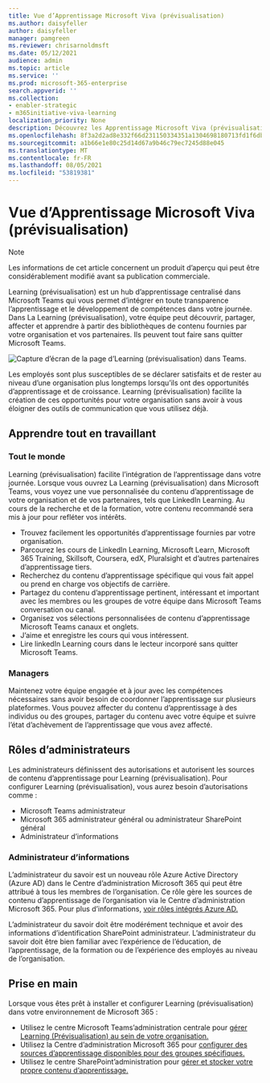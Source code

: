 ```yaml
---
title: Vue d’Apprentissage Microsoft Viva (prévisualisation)
ms.author: daisyfeller
author: daisyfeller
manager: pamgreen
ms.reviewer: chrisarnoldmsft
ms.date: 05/12/2021
audience: admin
ms.topic: article
ms.service: ''
ms.prod: microsoft-365-enterprise
search.appverid: ''
ms.collection:
- enabler-strategic
- m365initiative-viva-learning
localization_priority: None
description: Découvrez les Apprentissage Microsoft Viva (prévisualisation) dans votre environnement Microsoft 365 de travail.
ms.openlocfilehash: 8f3a2d2ad8e332f66d231150334351a1304698180713fd1f6db9a2ebb71384f6
ms.sourcegitcommit: a1b66e1e80c25d14d67a9b46c79ec7245d88e045
ms.translationtype: MT
ms.contentlocale: fr-FR
ms.lasthandoff: 08/05/2021
ms.locfileid: "53819381"
---
```

# <a name="overview-of-microsoft-viva-learning-preview"></a>Vue d’Apprentissage Microsoft Viva (prévisualisation) 

> [!NOTE]
> Les informations de cet article concernent un produit d’aperçu qui peut être considérablement modifié avant sa publication commerciale. 

Learning (prévisualisation) est un hub d’apprentissage centralisé dans Microsoft Teams qui vous permet d’intégrer en toute transparence l’apprentissage et le développement de compétences dans votre journée. Dans La Learning (prévisualisation), votre équipe peut découvrir, partager, affecter et apprendre à partir des bibliothèques de contenu fournies par votre organisation et vos partenaires. Ils peuvent tout faire sans quitter Microsoft Teams.

   ![Capture d’écran de la page d’Learning (prévisualisation) dans Teams.](../media/learning/learning-home-teams.png)
 
Les employés sont plus susceptibles de se déclarer satisfaits et de rester au niveau d’une organisation plus longtemps lorsqu’ils ont des opportunités d’apprentissage et de croissance. Learning (prévisualisation) facilite la création de ces opportunités pour votre organisation sans avoir à vous éloigner des outils de communication que vous utilisez déjà.

## <a name="learn-while-working"></a>Apprendre tout en travaillant

### <a name="everyone"></a>Tout le monde

Learning (prévisualisation) facilite l’intégration de l’apprentissage dans votre journée. Lorsque vous ouvrez La Learning (prévisualisation) dans Microsoft Teams, vous voyez une vue personnalisée du contenu d’apprentissage de votre organisation et de vos partenaires, tels que LinkedIn Learning. Au cours de la recherche et de la formation, votre contenu recommandé sera mis à jour pour refléter vos intérêts.

- Trouvez facilement les opportunités d’apprentissage fournies par votre organisation.
- Parcourez les cours de LinkedIn Learning, Microsoft Learn, Microsoft 365 Training, Skillsoft, Coursera, edX, Pluralsight et d’autres partenaires d’apprentissage tiers.
- Recherchez du contenu d’apprentissage spécifique qui vous fait appel ou prend en charge vos objectifs de carrière.
- Partagez du contenu d’apprentissage pertinent, intéressant et important avec les membres ou les groupes de votre équipe dans Microsoft Teams conversation ou canal.
- Organisez vos sélections personnalisées de contenu d’apprentissage Microsoft Teams canaux et onglets.
- J’aime et enregistre les cours qui vous intéressent.
- Lire linkedIn Learning cours dans le lecteur incorporé sans quitter Microsoft Teams.

### <a name="managers"></a>Managers

Maintenez votre équipe engagée et à jour avec les compétences nécessaires sans avoir besoin de coordonner l’apprentissage sur plusieurs plateformes. Vous pouvez affecter du contenu d’apprentissage à des individus ou des groupes, partager du contenu avec votre équipe et suivre l’état d’achèvement de l’apprentissage que vous avez affecté.

## <a name="admin-roles"></a>Rôles d’administrateurs

Les administrateurs définissent des autorisations et autorisent les sources de contenu d’apprentissage pour Learning (prévisualisation). Pour configurer Learning (prévisualisation), vous aurez besoin d’autorisations comme :

- Microsoft Teams administrateur
- Microsoft 365 administrateur général ou administrateur SharePoint général
- Administrateur d’informations

### <a name="knowledge-admin"></a>Administrateur d’informations

L’administrateur du savoir est un nouveau rôle Azure Active Directory (Azure AD) dans le Centre d’administration Microsoft 365 qui peut être attribué à tous les membres de l’organisation. Ce rôle gère les sources de contenu d’apprentissage de l’organisation via le Centre d’administration Microsoft 365. Pour plus d’informations, [voir rôles intégrés Azure AD.](/azure/active-directory/roles/permissions-reference#knowledge-administrator)

L’administrateur du savoir doit être modérément technique et avoir des informations d’identification SharePoint administrateur. L’administrateur du savoir doit être bien familiar avec l’expérience de l’éducation, de l’apprentissage, de la formation ou de l’expérience des employés au niveau de l’organisation.

## <a name="get-started"></a>Prise en main

Lorsque vous êtes prêt à installer et configurer Learning (prévisualisation) dans votre environnement de Microsoft 365 :

- Utilisez le centre Microsoft Teams’administration centrale pour [gérer Learning (Prévisualisation) au sein de votre organisation.](set-up-teams-admin-center.md)
- Utilisez la Centre d’administration Microsoft 365 pour [configurer des sources d’apprentissage disponibles pour des groupes spécifiques.](content-sources-365-admin-center.md)
- Utilisez le centre SharePoint’administration pour [gérer et stocker votre propre contenu d’apprentissage.](configure-sharepoint-content-source.md)




